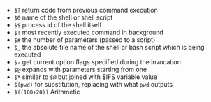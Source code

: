 - `$?` return code from previous command execution
- `$0` name of the shell or shell script
- `$$` process id of the shell itself  
- `$!` most recently executed command in background
- `$#` the number of parameters (passed to a script)
- `$_` the absolute file name of the shell or bash script which is being executed
- `$-` get current option flags specified during the invocation
- `$@` expands with parameters starting from one
- `$*` similar to `$@` but joined with $IFS variable value
- `$(pwd)` for substitution, replacing with what `pwd` outputs
- `$((100+20))` Arithmetic
